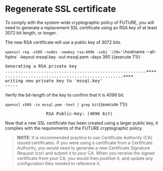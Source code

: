 # Regenerate SSL certificate

To comply with the system-wide cryptographic policy of FUTURE, you will need 
to generate a replacement SSL certificate using an RSA key of at least 3072 bit 
length, or longer. 

The new RSA certificate will use a public key of 3072 bits.

`openssl req -x509 -nodes -newkey rsa:4096 -subj '/CN='\`hostname --all-fqdns\` -keyout mssql.key -out mssql.pem -days 365`{{execute T1}}

<pre class="file">
Generating a RSA private key
.......................................................++++
..............................................++++
writing new private key to 'mssql.key'
-----
</pre>

Verify the bit-length of the key to confirm that it is 4096 bit.

`openssl x509 -in mssql.pem -text | grep bit`{{execute T1}}

<pre class="file">
                RSA Public-Key: (4096 bit)
</pre>

Now that a new SSL certificate has been created using a larger public key, 
it complies with the requirements of the  FUTURE cryptographic policy.

> **NOTE:** It is recommended practice to use Certificate Authority (CA) issued
certificates.  If you were using a certificate from a Certificate Authority,
you would need to generate a new Certificate Signature Request (csr) and
submit it to your CA.  When you receive the signed certificate from your CA,
you would then position it, and update any configuration files needed to
reference it.
